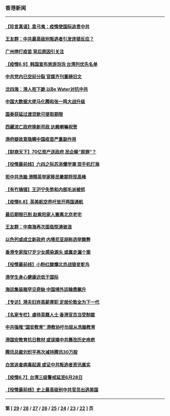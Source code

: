 ### 香港新闻
---
#### [【珍言真语】袁弓夷：疫情使国际追责中共](../../pages/ncid1349362/n13010416.md) 
#### [王友群：中共最高级别叛逃者引发连锁反应？](../../pages/ncid1349362/n13008688.md) 
#### [广州停打疫苗 背后原因引关注](../../pages/ncid1349362/n13010253.md) 
#### [【疫情6.9】韩国宣布旅游泡泡 台湾列优先名单](../../pages/ncid1349362/n13009873.md) 
#### [中共党内已空前分裂 官媒齐刊重磅旧文](../../pages/ncid1349362/n13009978.md) 
#### [沈四海：港人拒下跪 以Be Water对抗中共](../../pages/ncid1349362/n13009526.md) 
#### [中国大数据大佬马化腾和张一鸣大战升级](../../pages/ncid1349362/n13008825.md) 
#### [国泰获延过渡贷款可提取期限](../../pages/ncid1349362/n13008813.md) 
#### [西藏流亡政府换新司政 达赖喇嘛祝贺](../../pages/ncid1349362/n13008771.md) 
#### [港府疑故意隐瞒中国疫苗严重副作用](../../pages/ncid1349362/n13008741.md) 
#### [【财商天下】70亿资产送政府 民企赎“原罪”？](../../pages/ncid1349362/n13008102.md) 
#### [【役情最前线】六四之际苏浙爆学潮 现手机灯海](../../pages/ncid1349362/n13008513.md) 
#### [拒中共洗脑 港精英举家移民暑期将现高峰](../../pages/ncid1349362/n13008457.md) 
#### [【有冇搞错】王沪宁失势和内部毛派被抓](../../pages/ncid1349362/n13007238.md) 
#### [【疫情6.8】英美航空界吁放开两国通航](../../pages/ncid1349362/n13007207.md) 
#### [最后期限已到 赵紫阳家人搬离北京老宅](../../pages/ncid1349362/n13006628.md) 
#### [王友群：中南海再次面临惊涛骇浪](../../pages/ncid1349362/n13006002.md) 
#### [以色列或成立新政府 内塔尼亚胡称选举舞弊](../../pages/ncid1349362/n13006260.md) 
#### [香港专家指17岁少女感染源头 或属走漏个案](../../pages/ncid1349362/n13006178.md) 
#### [【役情最前线】小粉红酸爆北京战狼变鸵鸟](../../pages/ncid1349362/n13006161.md) 
#### [港学生身心健康远低于国际](../../pages/ncid1349362/n13006114.md) 
#### [海运集装箱罕见奇缺 中国境外运输费飙升](../../pages/ncid1349362/n13006100.md) 
#### [【专访】港夫妇弃高薪厚职 定居伦敦全为下一代](../../pages/ncid1349362/n13005716.md) 
#### [【名家专栏】虐待英籍人士 香港官员当受制裁](../../pages/ncid1349362/n13005146.md) 
#### [中共强推“国安教育” 港教协吁勿屈从洗脑教育](../../pages/ncid1349362/n13005795.md) 
#### [港国安教育抗日教材 或误揭中共篡改历史疮疤](../../pages/ncid1349362/n13005761.md) 
#### [腾讯总裁刘炽平再次减持腾讯30万股](../../pages/ncid1349362/n13005469.md) 
#### [白宫追查病毒起源 或证中共叛逃者资讯属实](../../pages/ncid1349362/n13004996.md) 
#### [【疫情6.7】台湾三级警戒延至6月28日](../../pages/ncid1349362/n13004599.md) 
#### [【役情最前线】史上最高级别中共官员出逃美国](../../pages/ncid1349362/n13003975.md) 

---
#### 第 [ [29](./29.md) / [28](./28.md) / [27](./27.md) / [26](./26.md) / [25](./25.md) / [24](./24.md) / [23](./23.md) / [22](./22.md) ] 页
